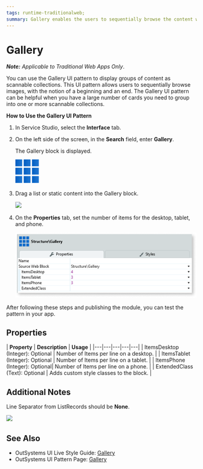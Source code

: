 ```yaml
---
tags: runtime-traditionalweb; 
summary: Gallery enables the users to sequentially browse the content when there are many cards grouped into one or more collections.
---
```


# Gallery

**_Note:_**  _Applicable to Traditional Web Apps Only_.

You can use the Gallery UI pattern to display groups of content as scannable collections. This UI pattern allows users to sequentially browse images, with the notion of a beginning and an end. The Gallery UI pattern can be helpful when you have a large number of cards you need to group into one or more scannable collections. 

**How to Use the Gallery UI Pattern**

1. In Service Studio, select the **Interface** tab.

1. On the left side of the screen, in the **Search** field, enter **Gallery**. 
    
    The Gallery block is displayed. 
    
    ![](<images/gallery-image-5.png>)
    

1. Drag a list or static content into the Gallery block.
    
    ![](<images/gallery-image-1.png>)

1. On the **Properties** tab, set the number of items for the desktop, tablet, and phone.
    
    ![](<images/gallery-image-6.png>)

After following these steps and publishing the module, you can test the pattern in your app.

## Properties

| **Property** |  **Description** |  **Usage** | 
|---|---|---|---|---|
| ItemsDesktop (Integer): Optional |  Number of Items per line on a desktop. | 
| ItemsTablet (Integer): Optional |  Number of Items per line on a tablet. | 
| ItemsPhone (Integer): Optional|  Number of Items per line on a phone. |
| ExtendedClass  (Text): Optional |  Adds custom style classes to the block. |  


## Additional Notes

Line Separator from ListRecords should be **None**.

![](<images/gallery-image-4.png>)

## See Also

* OutSystems UI Live Style Guide: [Gallery](https://outsystemsui.outsystems.com/WebStyleGuidePreview/Gallery.aspx)
* OutSystems UI Pattern Page: [Gallery](https://outsystemsui.outsystems.com/OutSystemsUIWebsite/PatternDetail?PatternId=41)

